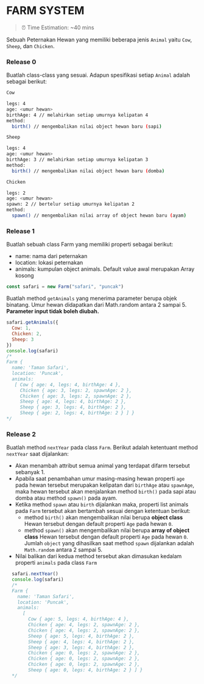 # FARM SYSTEM
> ⏰ Time Estimation: ~40 mins

Sebuah Peternakan Hewan yang memiliki beberapa jenis `Animal` yaitu `Cow`, `Sheep`, dan `Chicken`. 


### Release 0
Buatlah class-class yang sesuai. Adapun spesifikasi setiap `Animal` adalah sebagai berikut:


```bash
Cow

legs: 4
age: <umur hewan>
birthAge: 4 // melahirkan setiap umurnya kelipatan 4
method:
  birth() // mengembalikan nilai object hewan baru (sapi)

Sheep

legs: 4
age: <umur hewan>
birthAge: 3 // melahirkan setiap umurnya kelipatan 3
method:
  birth() // mengembalikan nilai object hewan baru (domba)

Chicken

legs: 2
age: <umur hewan>
spawn: 2 // bertelur setiap umurnya kelipatan 2
method:
  spawn() // mengembalikan nilai array of object hewan baru (ayam)
```

### Release 1
Buatlah sebuah class Farm yang memiliki properti sebagai berikut: 
- name: nama dari peternakan
- location: lokasi peternakan
- animals: kumpulan object animals. Default value awal merupakan Array kosong

```javascript
const safari = new Farm("safari", "puncak")
```

Buatlah method `getAnimals` yang menerima parameter berupa objek binatang. Umur hewan didapatkan dari Math.random antara 2 sampai 5. **Parameter input tidak boleh diubah.**

```javascript
safari.getAnimals({
  Cow: 1,
  Chicken: 2,
  Sheep: 3
})
console.log(safari)
/*
Farm {
  name: 'Taman Safari',
  location: 'Puncak',
  animals:
   [ Cow { age: 4, legs: 4, birthAge: 4 },
     Chicken { age: 3, legs: 2, spawnAge: 2 },
     Chicken { age: 3, legs: 2, spawnAge: 2 },
     Sheep { age: 4, legs: 4, birthAge: 2 },
     Sheep { age: 3, legs: 4, birthAge: 2 },
     Sheep { age: 2, legs: 4, birthAge: 2 } ] }
*/
```

### Release 2
Buatlah method `nextYear` pada class `Farm`. Berikut adalah ketentuant method `nextYear` saat dijalankan:
- Akan menambah attribut semua animal yang terdapat difarm tersebut sebanyak 1.
- Apabila saat penambahan umur masing-masing hewan properti `age` pada hewan tersebut merupakan kelipatan dari `birthAge` atau `spawnAge`, maka hewan tersebut akan menjalankan method `birth()` pada sapi atau domba atau method `spawn()` pada ayam.
- Ketika method `spawn` atau `birth` dijalankan maka, properti list animals pada `Farm` tersebut akan bertambah sesuai dengan ketentuan berikut:
  - method `birth()` akan mengembalikan nilai berupa **object class** Hewan tersebut dengan default properti `Age` pada hewan `0`.
  - method `spawn()` akan mengembalikan nilai berupa **array of object class** Hewan tersebut dengan default properti `Age` pada hewan `0`. Jumlah `object` yang dihasilkan saat method `spawn` dijalankan adalah `Math.random` antara 2 sampai 5.
- Nilai balikan dari kedua method tersebut akan dimasukan kedalam properti `animals` pada class `Farm`

```javascript
  safari.nextYear()
  console.log(safari)
  /*
  Farm {
    name: 'Taman Safari',
    location: 'Puncak',
    animals:
      [ 
        Cow { age: 5, legs: 4, birthAge: 4 },
        Chicken { age: 4, legs: 2, spawnAge: 2 },
        Chicken { age: 4, legs: 2, spawnAge: 2 },
        Sheep { age: 5, legs: 4, birthAge: 2 },
        Sheep { age: 4, legs: 4, birthAge: 2 },
        Sheep { age: 3, legs: 4, birthAge: 2 },
        Chicken { age: 0, legs: 2, spawnAge: 2 },
        Chicken { age: 0, legs: 2, spawnAge: 2 },
        Chicken { age: 0, legs: 2, spawnAge: 2 },
        Sheep { age: 0, legs: 4, birthAge: 2 } ] }
  */
```